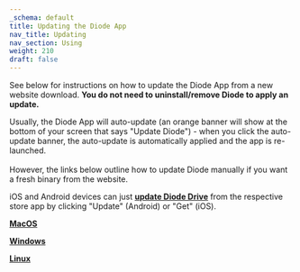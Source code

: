 ```yaml
---
_schema: default
title: Updating the Diode App
nav_title: Updating
nav_section: Using
weight: 210
draft: false
---
```

See below for instructions on how to update the Diode App from a new website download. **You do not need to uninstall/remove Diode to apply an update.**

Usually, the Diode App will auto-update (an orange banner will show at the bottom of your screen that says "Update Diode") - when you click the auto-update banner, the auto-update is automatically applied and the app is re-launched.<br><br>However, the links below outline how to update Diode manually if you want a fresh binary from the website.

iOS and Android devices can just <a href="https://diode.io/download#app" target="_blank" rel="noopener"><strong>update Diode Drive</strong></a> from the respective store app by clicking "Update" (Android) or "Get" (iOS).

<a href="https://support.diode.io/article/tdjgrfa7j8" target="_blank" rel="noopener"><strong>MacOS</strong></a>

<a href="https://support.diode.io/article/fl06iuxxe4" target="_blank" rel="noopener"><strong>Windows</strong></a>

<a href="https://support.diode.io/article/y4o1695k29" target="_blank" rel="noopener"><strong>Linux</strong></a>